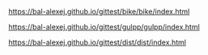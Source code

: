 https://bal-alexej.github.io/gittest/bike/bike/index.html

https://bal-alexej.github.io/gittest/gulpp/gulpp/index.html

https://bal-alexej.github.io/gittest/dist/dist/index.html
